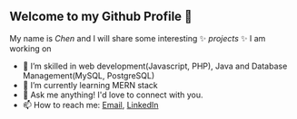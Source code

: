 ## Welcome to my Github Profile 👋
 My name is *Chen* and I will share some interesting ✨ *projects* ✨ I am working on 

- 🔭 I’m skilled in web development(Javascript, PHP), Java and Database Management(MySQL, PostgreSQL)
- 🌱 I’m currently learning MERN stack
- 💬 Ask me anything! I'd love to connect with you.
- 📫 How to reach me: [Email](wu000300@algonquinlive.com), [LinkedIn](https://www.linkedin.com/in/chenwucodes/)


